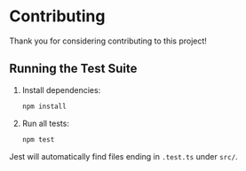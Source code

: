 # Contributing

Thank you for considering contributing to this project!

## Running the Test Suite

1. Install dependencies:
   ```bash
   npm install
   ```
2. Run all tests:
   ```bash
   npm test
   ```

Jest will automatically find files ending in `.test.ts` under `src/`.
